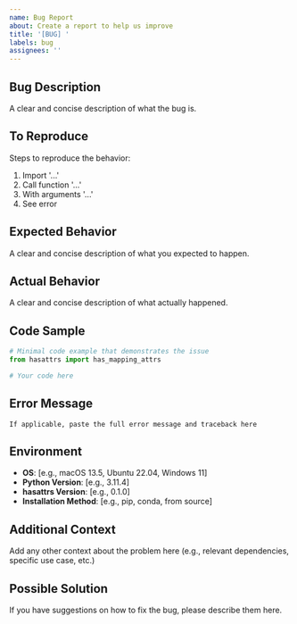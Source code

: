 ```yaml
---
name: Bug Report
about: Create a report to help us improve
title: '[BUG] '
labels: bug
assignees: ''
---
```


## Bug Description
A clear and concise description of what the bug is.

## To Reproduce
Steps to reproduce the behavior:
1. Import '...'
2. Call function '...'
3. With arguments '...'
4. See error

## Expected Behavior
A clear and concise description of what you expected to happen.

## Actual Behavior
A clear and concise description of what actually happened.

## Code Sample
```python
# Minimal code example that demonstrates the issue
from hasattrs import has_mapping_attrs

# Your code here
```

## Error Message
```
If applicable, paste the full error message and traceback here
```

## Environment
- **OS**: [e.g., macOS 13.5, Ubuntu 22.04, Windows 11]
- **Python Version**: [e.g., 3.11.4]
- **hasattrs Version**: [e.g., 0.1.0]
- **Installation Method**: [e.g., pip, conda, from source]

## Additional Context
Add any other context about the problem here (e.g., relevant dependencies, specific use case, etc.)

## Possible Solution
If you have suggestions on how to fix the bug, please describe them here.

